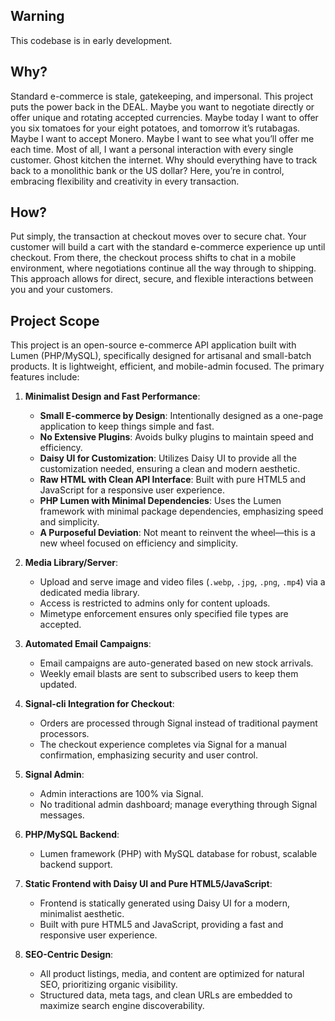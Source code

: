## Warning

This codebase is in early development. 

## Why?

Standard e-commerce is stale, gatekeeping, and impersonal. This project puts the power back in the DEAL. Maybe you want to negotiate directly or offer unique and rotating accepted currencies. Maybe today I want to offer you six tomatoes for your eight potatoes, and tomorrow it’s rutabagas. Maybe I want to accept Monero. Maybe I want to see what you’ll offer me each time. Most of all, I want a personal interaction with every single customer. Ghost kitchen the internet. Why should everything have to track back to a monolithic bank or the US dollar? Here, you’re in control, embracing flexibility and creativity in every transaction.

## How?

Put simply, the transaction at checkout moves over to secure chat. Your customer will build a cart with the standard e-commerce experience up until checkout. From there, the checkout process shifts to chat in a mobile environment, where negotiations continue all the way through to shipping. This approach allows for direct, secure, and flexible interactions between you and your customers.

## Project Scope

This project is an open-source e-commerce API application built with Lumen (PHP/MySQL), specifically designed for artisanal and small-batch products. It is lightweight, efficient, and mobile-admin focused. The primary features include:

1. **Minimalist Design and Fast Performance**:
   - **Small E-commerce by Design**: Intentionally designed as a one-page application to keep things simple and fast.
   - **No Extensive Plugins**: Avoids bulky plugins to maintain speed and efficiency.
   - **Daisy UI for Customization**: Utilizes Daisy UI to provide all the customization needed, ensuring a clean and modern aesthetic.
   - **Raw HTML with Clean API Interface**: Built with pure HTML5 and JavaScript for a responsive user experience.
   - **PHP Lumen with Minimal Dependencies**: Uses the Lumen framework with minimal package dependencies, emphasizing speed and simplicity.
   - **A Purposeful Deviation**: Not meant to reinvent the wheel—this is a new wheel focused on efficiency and simplicity.

2. **Media Library/Server**:
   - Upload and serve image and video files (`.webp`, `.jpg`, `.png`, `.mp4`) via a dedicated media library.
   - Access is restricted to admins only for content uploads.
   - Mimetype enforcement ensures only specified file types are accepted.

3. **Automated Email Campaigns**:
   - Email campaigns are auto-generated based on new stock arrivals.
   - Weekly email blasts are sent to subscribed users to keep them updated.

4. **Signal-cli Integration for Checkout**:
   - Orders are processed through Signal instead of traditional payment processors.
   - The checkout experience completes via Signal for a manual confirmation, emphasizing security and user control.

5. **Signal Admin**:
   - Admin interactions are 100% via Signal.
   - No traditional admin dashboard; manage everything through Signal messages.

6. **PHP/MySQL Backend**:
   - Lumen framework (PHP) with MySQL database for robust, scalable backend support.

7. **Static Frontend with Daisy UI and Pure HTML5/JavaScript**:
   - Frontend is statically generated using Daisy UI for a modern, minimalist aesthetic.
   - Built with pure HTML5 and JavaScript, providing a fast and responsive user experience.

8. **SEO-Centric Design**:
   - All product listings, media, and content are optimized for natural SEO, prioritizing organic visibility.
   - Structured data, meta tags, and clean URLs are embedded to maximize search engine discoverability.
